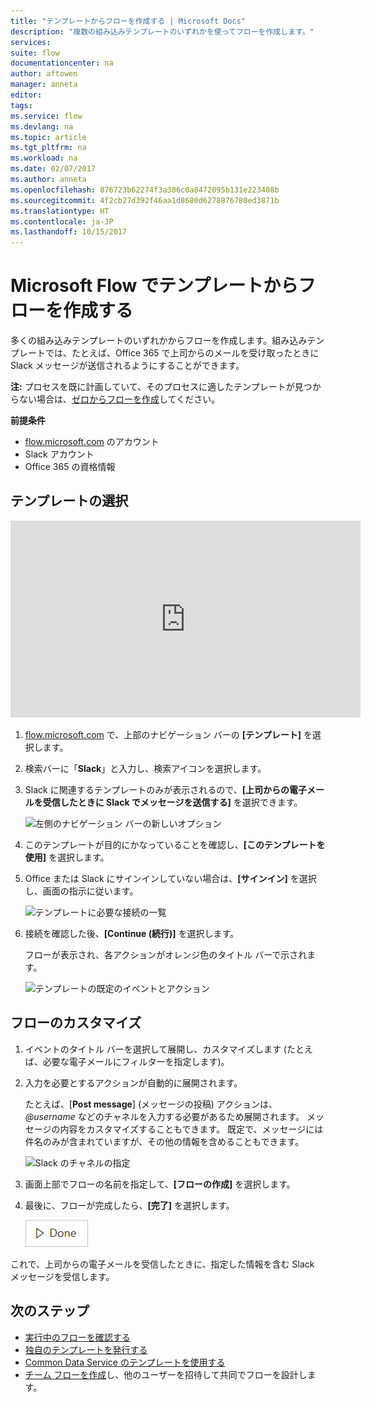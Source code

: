 ```yaml
---
title: "テンプレートからフローを作成する | Microsoft Docs"
description: "複数の組み込みテンプレートのいずれかを使ってフローを作成します。"
services: 
suite: flow
documentationcenter: na
author: aftowen
manager: anneta
editor: 
tags: 
ms.service: flow
ms.devlang: na
ms.topic: article
ms.tgt_pltfrm: na
ms.workload: na
ms.date: 02/07/2017
ms.author: anneta
ms.openlocfilehash: 876723b62274f3a306c0a8472095b131e223408b
ms.sourcegitcommit: 4f2cb27d392f46aa1d8680d6278876780ed3871b
ms.translationtype: HT
ms.contentlocale: ja-JP
ms.lasthandoff: 10/15/2017
---
```

# <a name="create-a-flow-from-a-template-in-microsoft-flow"></a>Microsoft Flow でテンプレートからフローを作成する
多くの組み込みテンプレートのいずれかからフローを作成します。組み込みテンプレートでは、たとえば、Office 365 で上司からのメールを受け取ったときに Slack メッセージが送信されるようにすることができます。

**注:** プロセスを既に計画していて、そのプロセスに適したテンプレートが見つからない場合は、[ゼロからフローを作成](get-started-logic-flow.md)してください。

**前提条件**

* [flow.microsoft.com](https://flow.microsoft.com) のアカウント
* Slack アカウント
* Office 365 の資格情報

## <a name="choose-a-template"></a>テンプレートの選択
<iframe width="560" height="315" src="https://www.youtube.com/embed/ZJK8cYdjAic?list=PL8nfc9haGeb55I9wL9QnWyHp3ctU2_ThF" frameborder="0" allowfullscreen></iframe>

1. [flow.microsoft.com](https://flow.microsoft.com) で、上部のナビゲーション バーの **[テンプレート]** を選択します。
2. 検索バーに「**Slack**」と入力し、検索アイコンを選択します。
3. Slack に関連するテンプレートのみが表示されるので、**[上司からの電子メールを受信したときに Slack でメッセージを送信する]** を選択できます。
   
    ![左側のナビゲーション バーの新しいオプション](./media/get-started-logic-template/select-template.png)
4. このテンプレートが目的にかなっていることを確認し、**[このテンプレートを使用]** を選択します。
5. Office または Slack にサインインしていない場合は、**[サインイン]** を選択し、画面の指示に従います。
   
    ![テンプレートに必要な接続の一覧](./media/get-started-logic-template/confirm-connections.png)
6. 接続を確認した後、**[Continue (続行)]** を選択します。
   
    フローが表示され、各アクションがオレンジ色のタイトル バーで示されます。
   
    ![テンプレートの既定のイベントとアクション](./media/get-started-logic-template/template-default.png)

## <a name="customize-your-flow"></a>フローのカスタマイズ
1. イベントのタイトル バーを選択して展開し、カスタマイズします (たとえば、必要な電子メールにフィルターを指定します)。
2. 入力を必要とするアクションが自動的に展開されます。
   
    たとえば、\[**Post message**] \(メッセージの投稿) アクションは、*@username* などのチャネルを入力する必要があるため展開されます。 メッセージの内容をカスタマイズすることもできます。 既定で、メッセージには件名のみが含まれていますが、その他の情報を含めることもできます。
   
    ![Slack のチャネルの指定](./media/get-started-logic-template/specify-keyword.png)
3. 画面上部でフローの名前を指定して、**[フローの作成]** を選択します。
4. 最後に、フローが完成したら、**[完了]** を選択します。
   
    ![[完了] ボタン](./media/get-started-logic-template/done.png)

これで、上司からの電子メールを受信したときに、指定した情報を含む Slack メッセージを受信します。

## <a name="next-steps"></a>次のステップ
* [実行中のフローを確認する](see-a-flow-run.md)
* [独自のテンプレートを発行する](publish-a-template.md)
* [Common Data Service のテンプレートを使用する](common-data-model-intro.md)
* [チーム フローを作成](create-team-flows.md)し、他のユーザーを招待して共同でフローを設計します。


